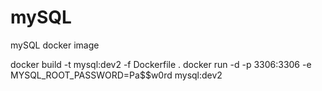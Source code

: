 # mySQL
mySQL docker image


docker build -t mysql:dev2 -f Dockerfile .
docker run -d -p 3306:3306 -e MYSQL_ROOT_PASSWORD=Pa$$w0rd mysql:dev2
